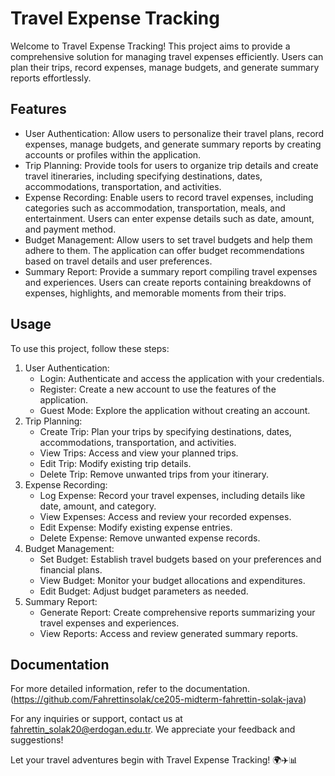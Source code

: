 # Travel Expense Tracking

Welcome to Travel Expense Tracking! This project aims to provide a comprehensive solution for managing travel expenses efficiently. Users can plan their trips, record expenses, manage budgets, and generate summary reports effortlessly.

## Features

- User Authentication: Allow users to personalize their travel plans, record expenses, manage budgets, and generate summary reports by creating accounts or profiles within the application.
- Trip Planning: Provide tools for users to organize trip details and create travel itineraries, including specifying destinations, dates, accommodations, transportation, and activities.
- Expense Recording: Enable users to record travel expenses, including categories such as accommodation, transportation, meals, and entertainment. Users can enter expense details such as date, amount, and payment method.
- Budget Management: Allow users to set travel budgets and help them adhere to them. The application can offer budget recommendations based on travel details and user preferences.
- Summary Report: Provide a summary report compiling travel expenses and experiences. Users can create reports containing breakdowns of expenses, highlights, and memorable moments from their trips.

## Usage

To use this project, follow these steps:

1. User Authentication:
	- Login: Authenticate and access the application with your credentials.
	- Register: Create a new account to use the features of the application.
	- Guest Mode: Explore the application without creating an account.
2. Trip Planning:
	- Create Trip: Plan your trips by specifying destinations, dates, accommodations, transportation, and activities.
	- View Trips: Access and view your planned trips.
	- Edit Trip: Modify existing trip details.
	- Delete Trip: Remove unwanted trips from your itinerary.
3. Expense Recording:
	- Log Expense: Record your travel expenses, including details like date, amount, and category.
	- View Expenses: Access and review your recorded expenses.
	- Edit Expense: Modify existing expense entries.
	- Delete Expense: Remove unwanted expense records.
4. Budget Management:
	- Set Budget: Establish travel budgets based on your preferences and financial plans.
	- View Budget: Monitor your budget allocations and expenditures.
	- Edit Budget: Adjust budget parameters as needed.
5. Summary Report:
	- Generate Report: Create comprehensive reports summarizing your travel expenses and experiences.
	- View Reports: Access and review generated summary reports.


## Documentation

For more detailed information, refer to the documentation.(https://github.com/Fahrettinsolak/ce205-midterm-fahrettin-solak-java)

For any inquiries or support, contact us at fahrettin_solak20@erdogan.edu.tr. We appreciate your feedback and suggestions!

Let your travel adventures begin with Travel Expense Tracking! 🌍✈️📊

